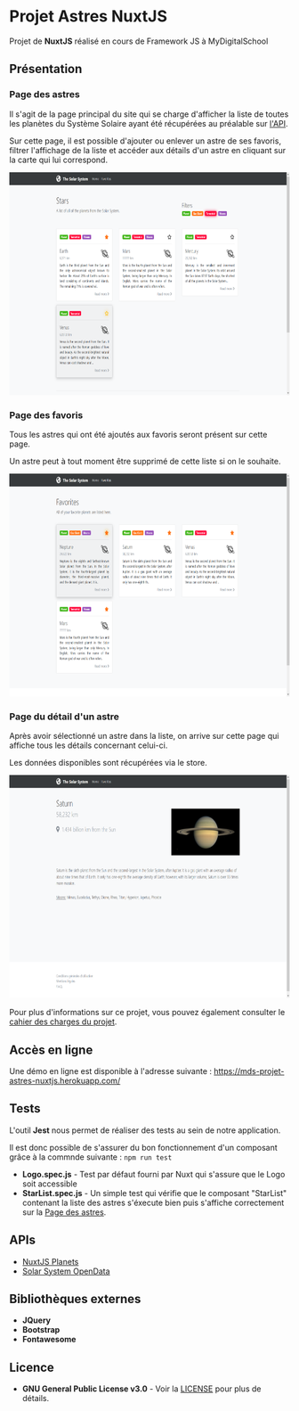 # Projet Astres NuxtJS
Projet de **NuxtJS** réalisé en cours de Framework JS à MyDigitalSchool

## Présentation

### Page des astres
Il s'agit de la page principal du site qui se charge d'afficher la liste de toutes les planètes du Système Solaire ayant été récupérées au préalable sur [l'API](#APIs).

Sur cette page, il est possible d'ajouter ou enlever un astre de ses favoris, filtrer l'affichage de la liste et accéder aux détails d'un astre en cliquant sur la carte qui lui correspond.

<img src="static/stars-page.png" alt="Page des astres" height="400" />

### Page des favoris
Tous les astres qui ont été ajoutés aux favoris seront présent sur cette page.

Un astre peut à tout moment être supprimé de cette liste si on le souhaite.

<img src="static/favorites-page.png" alt="Page des favoris" height="400" />

### Page du détail d'un astre
Après avoir sélectionné un astre dans la liste, on arrive sur cette page qui affiche tous les détails concernant celui-ci.

Les données disponibles sont récupérées via le store.

<img src="static/star-detail-page.png" alt="Page du détail d'un astre" height="400" />

Pour plus d'informations sur ce projet, vous pouvez également consulter le [cahier des charges du projet](static/projet.pdf).

## Accès en ligne

Une démo en ligne est disponible à l'adresse suivante : https://mds-projet-astres-nuxtjs.herokuapp.com/

## Tests

L'outil **Jest** nous permet de réaliser des tests au sein de notre application.

Il est donc possible de s'assurer du bon fonctionnement d'un composant grâce à la commnde suivante : `npm run test`

* **Logo.spec.js** - Test par défaut fourni par Nuxt qui s'assure que le Logo soit accessible
* **StarList.spec.js** - Un simple test qui vérifie que le composant "StarList" contenant la liste des astres s'éxecute bien puis s'affiche correctement sur la [Page des astres](#Page-des-astres).

## APIs

* [NuxtJS Planets](https://api.nuxtjs.dev/planets)
* [Solar System OpenData](https://api.le-systeme-solaire.net/rest/bodies)

## Bibliothèques externes

* **JQuery**
* **Bootstrap**
* **Fontawesome**

## Licence

* **GNU General Public License v3.0** - Voir la [LICENSE](LICENSE) pour plus de détails.
